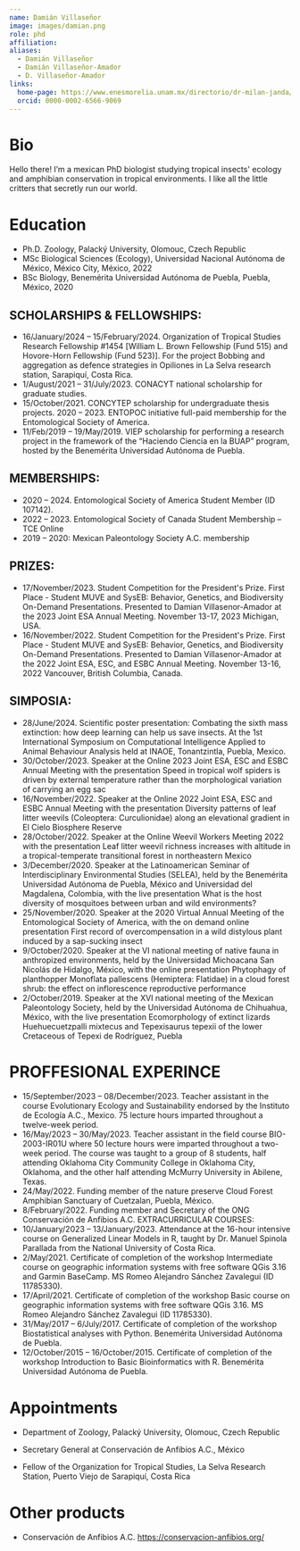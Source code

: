 ```yaml
---
name: Damián Villaseñor
image: images/damian.png
role: phd
affiliation: 
aliases:
  - Damián Villaseñor
  - Damián Villaseñor-Amador
  - D. Villaseñor-Amador
links:
  home-page: https://www.enesmorelia.unam.mx/directorio/dr-milan-janda/
  orcid: 0000-0002-6566-9069
---
```


# Bio

Hello there! I’m a mexican PhD biologist studying tropical insects' ecology and amphibian conservation in tropical environments. I like all the little critters that secretly run our world.


# Education

* Ph.D. Zoology, Palacký University, Olomouc, Czech Republic
* MSc Biological Sciences (Ecology), Universidad Nacional Autónoma de México, México City, México, 2022
* BSc Biology, Benemérita Universidad Autónoma de Puebla, Puebla, México, 2020

## SCHOLARSHIPS & FELLOWSHIPS:
* 16/January/2024 – 15/February/2024. Organization of Tropical Studies Research
Fellowship #1454 [William L. Brown Fellowship (Fund 515) and Hovore-Horn Fellowship
(Fund 523)]. For the project Bobbing and aggregation as defence strategies in Opiliones in
La Selva research station, Sarapiquí, Costa Rica.
* 1/August/2021 – 31/July/2023. CONACYT national scholarship for graduate studies.
* 15/October/2021. CONCYTEP scholarship for undergraduate thesis projects.
2020 – 2023. ENTOPOC initiative full-paid membership for the Entomological Society of
America.
* 11/Feb/2019 – 19/May/2019. VIEP scholarship for performing a research project in the
framework of the “Haciendo Ciencia en la BUAP” program, hosted by the Benemérita
Universidad Autónoma de Puebla.

## MEMBERSHIPS:
* 2020 – 2024. Entomological Society of America Student Member (ID 107142).
* 2022 – 2023. Entomological Society of Canada Student Membership – TCE Online
* 2019 – 2020: Mexican Paleontology Society A.C. membership

## PRIZES:
* 17/November/2023. Student Competition for the President's Prize. First Place - Student MUVE and
SysEB: Behavior, Genetics, and Biodiversity On-Demand Presentations. Presented to
Damian Villasenor-Amador at the 2023 Joint ESA Annual Meeting. November 13-17, 2023
Michigan, USA.
* 16/November/2022. Student Competition for the President's Prize. First Place - Student MUVE and
SysEB: Behavior, Genetics, and Biodiversity On-Demand Presentations. Presented to
Damian Villasenor-Amador at the 2022 Joint ESA, ESC, and ESBC Annual Meeting.
November 13-16, 2022 Vancouver, British Columbia, Canada.

## SIMPOSIA:
* 28/June/2024. Scientific poster presentation: Combating the sixth mass extinction: how deep
learning can help us save insects. At the 1st International Symposium on Computational
Intelligence Applied to Animal Behaviour Analysis held at INAOE, Tonantzintla, Puebla,
Mexico.
* 30/October/2023. Speaker at the Online 2023 Joint ESA, ESC and ESBC Annual Meeting with the
presentation Speed in tropical wolf spiders is driven by external temperature rather than
the morphological variation of carrying an egg sac
* 16/November/2022. Speaker at the Online 2022 Joint ESA, ESC and ESBC Annual Meeting with the
presentation Diversity patterns of leaf litter weevils (Coleoptera: Curculionidae) along an
elevational gradient in El Cielo Biosphere Reserve
* 28/October/2022. Speaker at the Online Weevil Workers Meeting 2022 with the presentation Leaf
litter weevil richness increases with altitude in a tropical-temperate transitional forest in
northeastern Mexico
* 3/December/2020. Speaker at the Latinoamerican Seminar of Interdisciplinary Environmental
Studies (SELEA), held by the Benemérita Universidad Autónoma de Puebla, México and
Universidad del Magdalena, Colombia, with the live presentation What is the host diversity
of mosquitoes between urban and wild environments?
* 25/November/2020. Speaker at the 2020 Virtual Annual Meeting of the Entomological Society of
America, with the on demand online presentation First record of overcompensation in a
wild distylous plant induced by a sap-sucking insect
* 9/October/2020. Speaker at the VI national meeting of native fauna in anthropized environments,
held by the Universidad Michoacana San Nicolás de Hidalgo, México, with the online
presentation Phytophagy of planthopper Monoflata pallescens (Hemiptera: Flatidae) in a
cloud forest shrub: the effect on inflorescence reproductive performance
* 2/October/2019. Speaker at the XVI national meeting of the Mexican Paleontology Society, held by
the Universidad Autónoma de Chihuahua, México, with the live presentation
Ecomorphology of extinct lizards Huehuecuetzpalli mixtecus and Tepexisaurus tepexii of
the lower Cretaceous of Tepexi de Rodríguez, Puebla

# PROFFESIONAL EXPERINCE

* 15/September/2023 – 08/December/2023. Teacher assistant in the course Evolutionary Ecology
and Sustainability endorsed by the Instituto de Ecología A.C., Mexico. 75 lecture hours
imparted throughout a twelve-week period.
* 16/May/2023 – 30/May/2023. Teacher assistant in the field course BIO-2003-IR01U where 50
lecture hours were imparted throughout a two-week period. The course was taught to a
group of 8 students, half attending Oklahoma City Community College in Oklahoma City,
Oklahoma, and the other half attending McMurry University in Abilene, Texas.
* 24/May/2022. Funding member of the nature preserve Cloud Forest Amphibian Sanctuary of
Cuetzalan, Puebla, México.
* 8/February/2022. Funding member and Secretary of the ONG Conservación de Anfibios A.C.
EXTRACURRICULAR COURSES:
* 10/January/2023 – 13/January/2023. Attendance at the 16-hour intensive course on Generalized
Linear Models in R, taught by Dr. Manuel Spinola Parallada from the National University of
Costa Rica.
* 2/May/2021. Certificate of completion of the workshop Intermediate course on geographic
information systems with free software QGis 3.16 and Garmin BaseCamp. MS Romeo
Alejandro Sánchez Zavalegui (ID 11785330).
* 17/April/2021. Certificate of completion of the workshop Basic course on geographic information
systems with free software QGis 3.16. MS Romeo Alejandro Sánchez Zavalegui (ID
11785330).
* 31/May/2017 – 6/July/2017. Certificate of completion of the workshop Biostatistical analyses with
Python. Benemérita Universidad Autónoma de Puebla.
* 12/October/2015 – 16/October/2015. Certificate of completion of the workshop Introduction to
Basic Bioinformatics with R. Benemérita Universidad Autónoma de Puebla.


# Appointments

* Department of Zoology, Palacký University, Olomouc, Czech Republic

* Secretary General at Conservación de Anfibios A.C., México

* Fellow of the Organization for Tropical Studies, La Selva Research Station, Puerto Viejo de Sarapiquí, Costa Rica

# Other products

* Conservación de Anfibios A.C. https://conservacion-anfibios.org/

